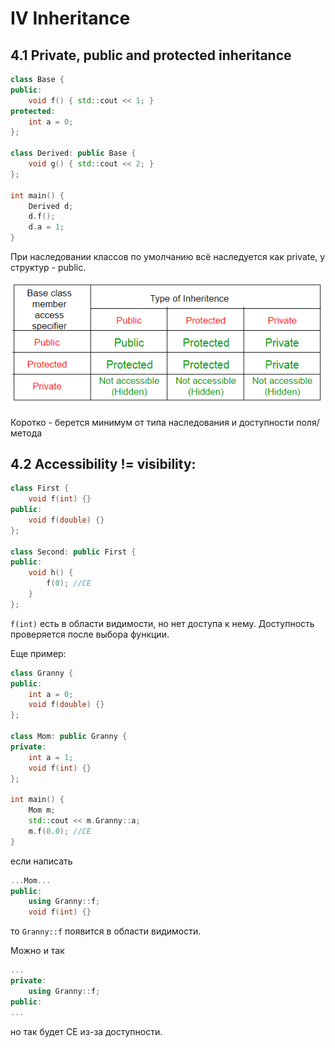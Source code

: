 # IV Inheritance
## 4.1 Private, public and protected inheritance
```cpp
class Base {
public:
    void f() { std::cout << 1; }
protected:
    int a = 0;
};

class Derived: public Base {
    void g() { std::cout << 2; }
};

int main() {
    Derived d;
    d.f();
    d.a = 1;
}
```
При наследовании классов по умолчанию всё наследуется как private, у структур - public.

![](images/inheritance_table.png)

Коротко - берется минимум от типа наследования и доступности поля/метода

## 4.2 Accessibility != visibility:
```cpp
class First {
    void f(int) {}
public:
    void f(double) {}
};

class Second: public First {
public: 
    void h() {
        f(0); //CE
    }
};
```

`f(int)` есть в области видимости, но нет доступа к нему.
Доступность проверяется после выбора функции.

Еще пример:
```cpp
class Granny {
public:
    int a = 0;
    void f(double) {}
};

class Mom: public Granny {
private:
    int a = 1;
    void f(int) {}
};

int main() {
    Mom m;
    std::cout << m.Granny::a;
    m.f(0.0); //CE
}
```
если написать 
```cpp
...Mom...
public:
    using Granny::f;
    void f(int) {}
```
то `Granny::f` появится в области видимости.

Можно и так
```cpp
...
private:
    using Granny::f;
public:
...
```
но так будет CE из-за доступности.
